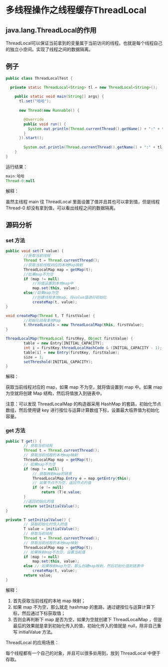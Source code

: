 # 多线程操作之线程缓存ThreadLocal

## java.lang.ThreadLocal的作用
ThreadLocal可以保证当前拿到的变量属于当前访问的线程。也就是每个线程自己的独立小空间。实现了线程之间的数据隔离。

## 例子

```java
public class ThreadLocalTest {

  private static ThreadLocal<String> tl = new ThreadLocal<String>();
    
    public static void main(String[] args) {
      tl.set("哈哈");
        
      new Thread(new Runnable() {

        @Override
        public void run() {
          System.out.println(Thread.currentThread().getName() + ":" + tl.get());
        }
      }).start();
        
        System.out.println(Thread.currentThread().getName() + ":" + tl.get());
    }
}
```

运行结果：

```java
main:哈哈
Thread-0:null
```

解释：

虽然主线程 main 往 ThreadLocal 里面设置了值并且其也可以拿到值，但是线程 Thread-0 却没有拿到值，可以看出线程之间的数据隔离。

## 源码分析

### set 方法

```java
public void set(T value) {
        //获取当前线程
        Thread t = Thread.currentThread();
        //获取当前线程对应的本地Map映射
        ThreadLocalMap map = getMap(t);
        //如果map不为空
        if (map != null)
            //将值设置到本地map中
            map.set(this, value);
        else//如果map为空
            //创建线程本地map，将value值进行初始化 
            createMap(t, value);
}

void createMap(Thread t, T firstValue) {
        //初始化线程本地Map
        t.threadLocals = new ThreadLocalMap(this, firstValue);
}

ThreadLocalMap(ThreadLocal firstKey, Object firstValue) {
        table = new Entry[INITIAL_CAPACITY];
        int i = firstKey.threadLocalHashCode & (INITIAL_CAPACITY - 1);
        table[i] = new Entry(firstKey, firstValue);
        size = 1;
        setThreshold(INITIAL_CAPACITY);
}
```

解释：

获取当前线程对应的 map，如果 map 不为空，就将值设置到 map 中。如果 map 为空就将创建 Map 结构，然后将值放入到链表中。

注意：可以发现 ThreadLocalMap 的构造器采用 HashMap 的套路，初始化节点数组，然后使用键 key 进行按位与运算计算数组下标，设置最大临界值为初始化容量。

### get 方法

```java
public T get() {
        // 获取当前线程
        Thread t = Thread.currentThread();
        // 获取当前线程的本地map映射
        ThreadLocalMap map = getMap(t);
        // 如果map不为空
        if (map != null) {
            // 获取映射map的链表
            ThreadLocalMap.Entry e = map.getEntry(this);
            // 如果节点不为空，返回节点的值
            if (e != null)
                return (T)e.value;
        }
        //返回初始化的值
        return setInitialValue();
}

private T setInitialValue() {
        // 获取初始化时传入的值
        T value = initialValue();
        // 获取当前线程
        Thread t = Thread.currentThread();
        // 获取当前线程的本地map映射
        ThreadLocalMap map = getMap(t);
        // 如果映射map不为空，设置当前值
        if (map != null)
            map.set(this, value);
        else // 如果映射map为空，那么创建map映射，然后初始化值到链表中
            createMap(t, value);
        return value;
}
```

解释：
1. 首先获取当前线程的本地 map 映射；
2. 如果 map 不为空，那么就走 hashmap 的套路，通过键按位与运算计算下标，然后通过下标获取值；
3. 否则会再判断下 map 是否为空，如果为空就创建下 ThreadLocalMap ，但是最后的效果就是拿到初始化传入的值，初始化传入的值就是 null，除非自己重写 initialValue 方法。


ThreadLocal 的应用场景：

每个线程都有一个自己的对象，并且可以很多处用到，放到 ThreadLocal 中便于存取。